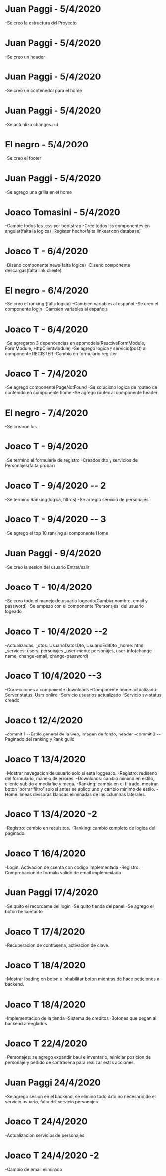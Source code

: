 # Juan Paggi - 5/4/2020

-Se creo la estructura del Proyecto

# Juan Paggi - 5/4/2020

-Se creo un header

# Juan Paggi - 5/4/2020

-Se creo un contenedor para el home

# Juan Paggi - 5/4/2020

-Se actualizo changes.md

# El negro - 5/4/2020

-Se creo el footer

# Juan Paggi - 5/4/2020

-Se agrego una grilla en el home

# Joaco Tomasini - 5/4/2020

-Cambie todos los .css por bootstrap
-Cree todos los componentes en angular(falta la logica)
-Register hecho(falta linkear con database)

# Joaco T - 6/4/2020

-Diseno componente news(falta logica)
-Diseno componente descargas(falta link cliente)

# El negro - 6/4/2020

-Se creo el ranking (falta logica)
-Cambien variables al español
-Se creo el componente login
-Cambien variables al españols

# Joaco T - 6/4/2020

-Se agregaron 3 dependencias en appmodels(ReactiveFormModule, FormModule, HttpClientModule)
-Se agrego logica y servicio(post) al componente REGISTER
-Cambio en formulario register

# Joaco T - 7/4/2020

-Se agrego componente PageNotFound
-Se soluciono logica de routeo de contenido en componente home
-Se agrego routeo al componente header

# El negro - 7/4/2020

-Se crearon los

# Joaco T - 9/4/2020

-Se termino el formulario de registro
-Creados dto y servicios de Personajes(falta probar)

# Joaco T - 9/4/2020 -- 2

-Se termino Ranking(logica, filtros)
-Se arreglo servicio de personajes

# Joaco T - 9/4/2020 -- 3

-Se agrego el top 10 ranking al componente Home

# Juan Paggi - 9/4/2020

-Se creo la sesion del usuario Entrar/salir

# Joaco T - 10/4/2020

-Se creo todo el manejo de usuario logeado(Cambiar nombre, email y password)
-Se empezo con el componente 'Personajes' del usuario logeado

# Joaco T - 10/4/2020 --2

-Actualizadas:
\_dtos: UsuarioDatosDto, UsuarioEditDto
\_home: html
\_services: users, personajes
\_user-menu: personajes, user-info(change-name, change-email, change-password)

# Joaco T 10/4/2020 --3

-Correcciones a componente downloads
-Componente home actualizado: Server status, Usrs online
-Servicio usuarios actualizado
-Servicio sv-status creado

# Joaco t 12/4/2020

-commit 1
--Estilo general de la web, imagen de fondo, header
-commit 2
--Paginado del ranking y Rank guild

# Joaco T 13/4/2020

-Mostrar navegacion de usuario solo si esta loggeado.
-Registro: rediseno del formulario, manejo de errores.
-Downloads: cambio minimo en estilo, cliente subido a mediafire y mega.
-Ranking: cambio en el filtrado, mostrar boton 'borrar filtro' solo si antes se aplico uno y cambio minimo de estilo.
-Home: lineas divisoras blancas eliminadas de las columnas laterales.

# Joaco T 13/4/2020 -2

-Registro: cambio en requisitos.
-Ranking: cambio completo de logica del paginado.

# Joaco T 16/4/2020

-Login: Activacion de cuenta con codigo implementada
-Registro: Comprobacion de formato valido de email implementada

# Juan Paggi 17/4/2020

-Se quito el recordame del login
-Se quito tienda del panel
-Se agrego el boton be contacto

# Joaco T 17/4/2020

-Recuperacion de contrasena, activacion de clave.

# Joaco T 18/4/2020

-Mostrar loading en boton e inhabilitar boton mientras de hace peticiones a backend.

# Joaco T 18/4/2020

-Implementacion de la tienda
-Sistema de creditos
-Botones que pegan al backend areeglados

# Joaco T 22/4/2020

-Personajes: se agrego expandir baul e inventario, reiniciar posicion de personaje y pedido de contrasena para realizar estas acciones.

# Juan Paggi 24/4/2020

-Se agrego sesion en el backend, se elimino todo dato no necesario de el servicio usuario, falta del servicio personajes.

# Joaco T 24/4/2020

-Actualizacion servicios de personajes

# Joaco T 24/4/2020 -2

-Cambio de email eliminado